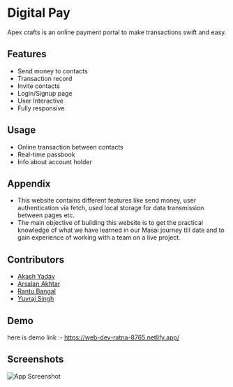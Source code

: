 
# Digital Pay

Apex crafts is an online payment portal to make transactions swift and easy.


## Features

- Send money to contacts
- Transaction record
- Invite contacts
- Login/Signup page
- User Interactive
- Fully responsive



## Usage

- Online transaction between contacts
- Real-time passbook
- Info about account holder




## Appendix

- This website contains different features like send money, user authentication via fetch, used local storage for data transmission between pages etc.
- The main objective of building this website is to get the practical knowledge of what we have learned in our Masai journey till date and to gain experience of working with a team on a live project.


## Contributors

- [Akash Yadav](https://github.com/Akash4317)
- [Arsalan Akhtar](https://github.com/aakhtar10)
- [Rantu Bangal](https://github.com/RantuBangal)
- [Yuvraj Singh](https://github.com/uvsingh007)




## Demo

here is demo link :- https://web-dev-ratna-8765.netlify.app/
## Screenshots

![App Screenshot](https://drive.google.com/uc?export=view&id=1e2KZHSDawydBt4eJTpVqOpU97HZUBwu6)

